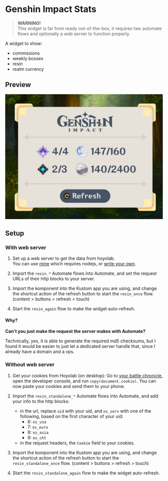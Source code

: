 # Genshin Impact Stats

> **WARNING!**\
> This widget is far from ready out-of-the-box,
> it requires two automate flows
> and optionally a web server to function properly.

A widget to show:
- commissions
- weekly bosses
- resin
- realm currency

## Preview

<img src="preview.jpg" width="540px"></img>

## Setup

### With web server
1. Set up a web server to get the data from hoyolab.\
   You can use [mine][server] which requires nodejs,
   or [write your own](server.md).

2. Import the `resin_*` Automate flows into Automate,
   and set the request URLs of their http blocks to your server.

3. Import the komponent into the Kustom app you are using,
   and change the shortcut action of the refresh button to
   start the `resin_once` flow.
   (content > buttons > refresh > touch)

4. Start the `resin_again` flow to make the widget
   auto-refresh.

#### Why?
**Can't you just make the request the server makes with Automate?**

Technically, yes, it is able to generate the required md5
checksums, but I found it would be easier to just let a
dedicated server handle that, since I already have a domain
and a vps.

### Without web server

1. Get your cookies from Hoyolab (on desktop):
   Go to [your battle chronicle][bc], open the developer console,
   and run `copy(document.cookie)`.
   You can now paste your cookies and send them to your phone.

2. Import the `resin_standalone_*` Automate flows into Automate,
   and add your info to the http blocks:
   - in the url, replace `uid` with your uid,
     and `os_serv` with one of the following,
     based on the first character of your uid:
     - 6: `os_usa`
     - 7: `os_euro`
     - 8: `os_asia`
     - 9: `os_cht`
   - in the request headers, the `Cookie` field to your cookies.
   

3. Import the komponent into the Kustom app you are using,
   and change the shortcut action of the refresh button to
   start the `resin_standalone_once` flow.
   (content > buttons > refresh > touch)

4. Start the `resin_standalone_again` flow to make the widget
   auto-refresh.



[server]: https://github.com/AroLeaf/resin-server
[bc]: https://act.hoyolab.com/app/community-game-records-sea/index.html#/ys